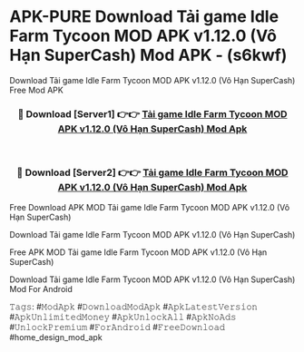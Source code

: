 # APK-PURE Download Tải game Idle Farm Tycoon MOD APK v1.12.0 (Vô Hạn SuperCash) Mod APK - (s6kwf)
Download Tải game Idle Farm Tycoon MOD APK v1.12.0 (Vô Hạn SuperCash) Free Mod APK

<div align="center">
<h3>🔴 Download [Server1] 👉👉 <a href="https://apk-comot.site?title=Tải_game_Idle_Farm_Tycoon_MOD_APK_v1.12.0_(Vô_Hạn_SuperCash)">Tải game Idle Farm Tycoon MOD APK v1.12.0 (Vô Hạn SuperCash) Mod Apk</a></h3><br>

<h3>🔴 Download [Server2] 👉👉 <a href="https://apk-comot.site?title=Tải_game_Idle_Farm_Tycoon_MOD_APK_v1.12.0_(Vô_Hạn_SuperCash)">Tải game Idle Farm Tycoon MOD APK v1.12.0 (Vô Hạn SuperCash) Mod Apk</a></h3>
</div>


Free Download APK MOD Tải game Idle Farm Tycoon MOD APK v1.12.0 (Vô Hạn SuperCash)

Download Tải game Idle Farm Tycoon MOD APK v1.12.0 (Vô Hạn SuperCash) 

Free APK MOD Tải game Idle Farm Tycoon MOD APK v1.12.0 (Vô Hạn SuperCash) 

Download Tải game Idle Farm Tycoon MOD APK v1.12.0 (Vô Hạn SuperCash) Mod For Android

𝚃𝚊𝚐𝚜: #𝙼𝚘𝚍𝙰𝚙𝚔 #𝙳𝚘𝚠𝚗𝚕𝚘𝚊𝚍𝙼𝚘𝚍𝙰𝚙𝚔 #𝙰𝚙𝚔𝙻𝚊𝚝𝚎𝚜𝚝𝚅𝚎𝚛𝚜𝚒𝚘𝚗 #𝙰𝚙𝚔𝚄𝚗𝚕𝚒𝚖𝚒𝚝𝚎𝚍𝙼𝚘𝚗𝚎𝚢 #𝙰𝚙𝚔𝚄𝚗𝚕𝚘𝚌𝚔𝙰𝚕𝚕 #𝙰𝚙𝚔𝙽𝚘𝙰𝚍𝚜 #𝚄𝚗𝚕𝚘𝚌𝚔𝙿𝚛𝚎𝚖𝚒𝚞𝚖 #𝙵𝚘𝚛𝙰𝚗𝚍𝚛𝚘𝚒𝚍 #𝙵𝚛𝚎𝚎𝙳𝚘𝚠𝚗𝚕𝚘𝚊𝚍 #home_design_mod_apk